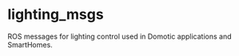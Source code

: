 lighting_msgs
==============

ROS messages for lighting control used in Domotic applications and SmartHomes.

